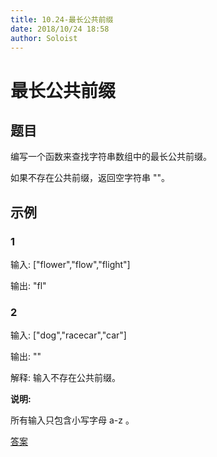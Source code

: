 ```yaml
---
title: 10.24-最长公共前缀
date: 2018/10/24 18:58
author: Soloist
---
```


# 最长公共前缀

## 题目

编写一个函数来查找字符串数组中的最长公共前缀。

如果不存在公共前缀，返回空字符串 ""。

## 示例

### 1

输入: ["flower","flow","flight"]

输出: "fl"

### 2

输入: ["dog","racecar","car"]

输出: ""

解释: 输入不存在公共前缀。

**说明:**

所有输入只包含小写字母 a-z 。

[答案](https://github.com/aSoloist/java-algorithm/blob/master/code/2018/10/24/Main.java)